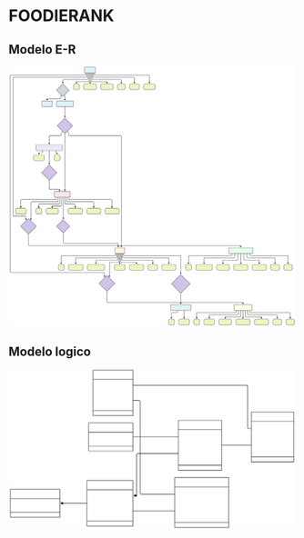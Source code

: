 # FOODIERANK

## Modelo E-R

![Modelo Entidad-Relación](./models/Modelo_conceptual.svg)

## Modelo logico

![Modelo lógico](./models/Modelo%20logico.svg)
